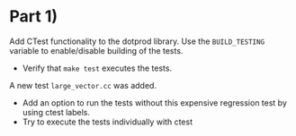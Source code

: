 # Part 1)

Add CTest functionality to the dotprod library. Use the `BUILD_TESTING` variable to enable/disable building of the tests.
- Verify that `make test` executes the tests.

A new test `large_vector.cc` was added.
- Add an option to run the tests without this expensive regression test by using ctest labels.
- Try to execute the tests individually with ctest

